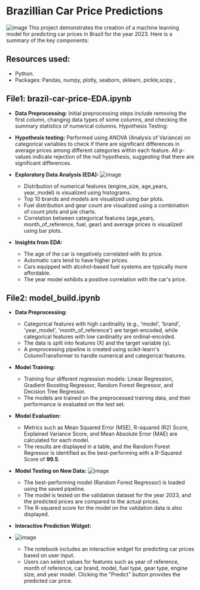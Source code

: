 # Brazillian Car Price Predictions
![image](https://github.com/hugomilesi/Predictions-for-Brazillian-Car-Prices-2023-/assets/71730507/6f2f6d42-9e56-40d2-b380-eddc220f2e51)
This project demonstrates the creation of a machine learning model for predicting car prices in Brazil for the year 2023. Here is a summary of the key components:

## Resources used:
- Python.
- Packages: Pandas, numpy, plotly, seaborn, sklearn, pickle,scipy , 

## File1: brazil-car-price-EDA.ipynb
- **Data Preprocessing:** Initial preprocessing steps include removing the first column, changing data types of some columns, and checking the summary statistics of numerical columns.
Hypothesis Testing:

- **Hypothesis testing:**  Performed using ANOVA (Analysis of Variance) on categorical variables to check if there are significant differences in average prices among different categories within each feature. All p-values indicate rejection of the null hypothesis, suggesting that there are significant differences.

- **Exploratory Data Analysis (EDA):**
  ![image](https://github.com/hugomilesi/Predictions-for-Brazillian-Car-Prices-2023-/assets/71730507/6cd0e93a-c16e-4abd-b683-29702750f948)
  - Distribution of numerical features (engine_size, age_years, year_model) is visualized using histograms.
  - Top 10 brands and models are visualized using bar plots.
  - Fuel distribution and gear count are visualized using a combination of count plots and pie charts.
  - Correlation between categorical features (age_years, month_of_reference, fuel, gear) and average prices is visualized using bar plots.

- **Insights from EDA:**
  - The age of the car is negatively correlated with its price.
  - Automatic cars tend to have higher prices.
  - Cars equipped with alcohol-based fuel systems are typically more affordable.
  - The year model exhibits a positive correlation with the car's price.

## File2: model_build.ipynb

- **Data Preprocessing:**
  - Categorical features with high cardinality (e.g., 'model', 'brand', 'year_model', 'month_of_reference') are target-encoded, while categorical features with low cardinality are ordinal-encoded.
  - The data is split into features (X) and the target variable (y).
  - A preprocessing pipeline is created using scikit-learn's ColumnTransformer to handle numerical and categorical features.

- **Model Training:**
  - Training four different regression models: Linear Regression, Gradient Boosting Regressor, Random Forest Regressor, and Decision Tree Regressor.
  - The models are trained on the preprocessed training data, and their performance is evaluated on the test set.

- **Model Evaluation:**
  - Metrics such as Mean Squared Error (MSE), R-squared (R2) Score, Explained Variance Score, and Mean Absolute Error (MAE) are calculated for each model.
  - The results are displayed in a table, and the Random Forest Regressor is identified as the best-performing with a R-Squared Score of **99.5**.

- **Model Testing on New Data:**
![image](https://github.com/hugomilesi/Predictions-for-Brazillian-Car-Prices-2023-/assets/71730507/dd31afa2-403c-429a-9f61-6dc49b7ec266)
  - The best-performing model (Random Forest Regressor) is loaded using the saved pipeline.
  - The model is tested on the validation dataset for the year 2023, and the predicted prices are compared to the actual prices.
  - The R-squared score for the model on the validation data is also displayed.

- **Interactive Prediction Widget:**
- ![image](https://github.com/hugomilesi/Predictions-for-Brazillian-Car-Prices-2023-/assets/71730507/85caebb0-cfc4-4e32-a3f3-edadae7696d1)
  - The notebook includes an interactive widget for predicting car prices based on user input.
  - Users can select values for features such as year of reference, month of reference, car brand, model, fuel type, gear type, engine size, and year model. Clicking the "Predict" button provides the predicted car price.
